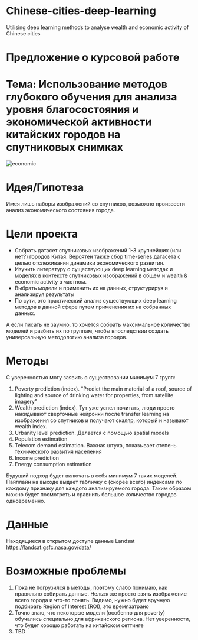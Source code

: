 # Chinese-cities-deep-learning
Utilising deep learning methods to analyse wealth and economic activity of Chinese cities

# Предложение о курсовой работе
# Тема: Использование методов глубокого обучения для анализа уровня благосостояния и экономической активности китайских городов на спутниковых снимках

![economic](https://github.com/satellite-image-deep-learning/techniques/blob/master/images/economic.png?raw=true)
# Идея/Гипотеза
Имея лишь наборы изображений со спутников, возможно произвести анализ экономического состояния города.

# Цели проекта
* Собрать датасет спутниковых изображений 1-3 крупнейших (или нет?) городов Китая. Вероятен также сбор time-series датасета с целью отслеживания динамики экономического развития.
* Изучить литературу о существующих deep learning методах и моделях в контексте спутниковых изображений в общем и wealth & economic activity в частном.
* Выбрать модели и применить их на данных, структурируя и анализируя результаты
* По сути, это практический анализ существующих deep learning методов в данной сфере путем применения их на собранных данных.

А если писать не заумно, то хочется собрать максимальное количество моделей и разбить их по группам, чтобы впоследствии создать универсальную методологию анализа городов.

# Методы
С уверенностью могу заявить о существовании минимум 7 групп:
1) Poverty prediction (index). "Predict the main material of a roof, source of lighting and source of drinking water for properties, from satellite imagery"
2) Wealth prediction (index). Тут уже успел почитать, люди просто накидывают сверточные нейронки после transfer learning на изображения со спутников и получают скаляр, который и называют wealth index.
3) Urbanity level prediction. Делается с помощью spatial models
4) Population estimation
5) Telecom demand estimation. Важная штука, показывает степень технического развития населения
6) Income prediction
7) Energy consumption estimation

Будущий подход будет включать в себя минимум 7 таких моделей. Пайплайн на выходе выдает табличку с (скорее всего) индексами по каждому признаку для каждого анализируемого города. Таким образом можно будет посмотреть и сравнить большое количество городов одновременно.

# Данные
Находящиеся в открытом доступе данные Landsat
https://landsat.gsfc.nasa.gov/data/

# Возможные проблемы
1) Пока не погрузился в методы, поэтому слабо понимаю, как правильно собирать данные. Нельзя же просто взять изображение всего города и что-то понять. Видимо, нужно будет вручную подбирать Region of Interest (ROI), это времязатрано
2) Точно знаю, что некоторые модели (особенно для poverty) обучались специально для африканского региона. Нет уверенности, что будет хорошо работать на китайском сеттинге
3) TBD
